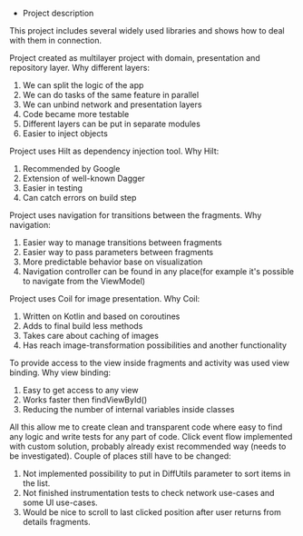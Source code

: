 * Project description

This project includes several widely used libraries and shows how to deal with them in connection.

Project created as multilayer project with domain, presentation and repository layer.
Why different layers:
1. We can split the logic of the app
2. We can do tasks of the same feature in parallel
3. We can unbind network and presentation layers
4. Code became more testable
5. Different layers can be put in separate modules
6. Easier to inject objects

Project uses Hilt as dependency injection tool.
Why Hilt:
1. Recommended by Google
2. Extension of well-known Dagger
3. Easier in testing
4. Can catch errors on build step

Project uses navigation for transitions between the fragments.
Why navigation:
1. Easier way to manage transitions between fragments
2. Easier way to pass parameters between fragments
3. More predictable behavior base on visualization
4. Navigation controller can be found in any place(for example it's possible to navigate from the ViewModel)

Project uses Coil for image presentation.
Why Coil:
1. Written on Kotlin and based on coroutines
2. Adds to final build less methods
3. Takes care about caching of images
4. Has reach image-transformation possibilities and another functionality

To provide access to the view inside fragments and activity was used view binding.
Why view binding:
1. Easy to get access to any view
2. Works faster then findViewById()
3. Reducing the number of internal variables inside classes

All this allow me to create clean and transparent code where easy to find any logic and write tests for any part of code.
Click event flow implemented with custom solution, probably already exist recommended way (needs to be investigated).
Couple of places still have to be changed:
1. Not implemented possibility to put in DiffUtils parameter to sort items in the list.
2. Not finished instrumentation tests to check network use-cases and some UI use-cases.
3. Would be nice to scroll to last clicked position after user returns from details fragments.